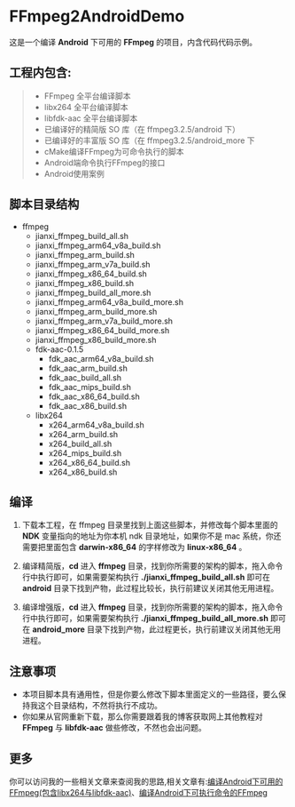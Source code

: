 # FFmpeg2AndroidDemo
这是一个编译 **Android** 下可用的 **FFmpeg** 的项目，内含代码代码示例。
## 工程内包含:
> * FFmpeg 全平台编译脚本
> * libx264 全平台编译脚本
> * libfdk-aac 全平台编译脚本
> * 已编译好的精简版 SO 库（在 ffmpeg3.2.5/android 下）
> * 已编译好的丰富版 SO 库（在 ffmpeg3.2.5/android_more 下
> * cMake编译FFmpeg为可命令执行的脚本
> * Android端命令执行FFmpeg的接口
> * Android使用案例

## 脚本目录结构

- ffmpeg
	* jianxi_ffmpeg_build_all.sh
	* jianxi_ffmpeg_arm64_v8a_build.sh
	* jianxi_ffmpeg_arm_build.sh
	* jianxi_ffmpeg_arm_v7a_build.sh
	* jianxi_ffmpeg_x86_64_build.sh
	* jianxi_ffmpeg_x86_build.sh
	* jianxi_ffmpeg_build_all_more.sh
	* jianxi_ffmpeg_arm64_v8a_build_more.sh
	* jianxi_ffmpeg_arm_build_more.sh
	* jianxi_ffmpeg_arm_v7a_build_more.sh
	* jianxi_ffmpeg_x86_64_build_more.sh
	* jianxi_ffmpeg_x86_build_more.sh
	- fdk-aac-0.1.5
		* fdk_aac_arm64_v8a_build.sh
		* fdk_aac_arm_build.sh
		* fdk_aac_build_all.sh
		* fdk_aac_mips_build.sh
		* fdk_aac_x86_64_build.sh
		* fdk_aac_x86_build.sh
	- libx264
		* x264_arm64_v8a_build.sh
		* x264_arm_build.sh
		* x264_build_all.sh
		* x264_mips_build.sh
		* x264_x86_64_build.sh
		* x264_x86_build.sh

## 编译
1. 下载本工程，在 ffmpeg 目录里找到上面这些脚本，并修改每个脚本里面的 **NDK** 变量指向的地址为你本机 ndk 目录地址，如果你不是 mac 系统，你还需要把里面包含 **darwin-x86_64** 的字样修改为 **linux-x86_64** 。<br>

2. 编译精简版，**cd** 进入 **ffmpeg** 目录，找到你所需要的架构的脚本，拖入命令行中执行即可，如果需要架构执行 **./jianxi_ffmpeg_build_all.sh** 即可在 **android** 目录下找到产物，此过程比较长，执行前建议关闭其他无用进程。<br>

3.  编译增强版，**cd** 进入 **ffmpeg** 目录，找到你所需要的架构的脚本，拖入命令行中执行即可，如果需要架构执行 **./jianxi_ffmpeg_build_all_more.sh** 即可在 **android_more** 目录下找到产物，此过程更长，执行前建议关闭其他无用进程。

## 注意事项
* 本项目脚本具有通用性，但是你要么修改下脚本里面定义的一些路径，要么保持我这个目录结构，不然将执行不成功。<br>
* 你如果从官网重新下载，那么你需要跟着我的博客获取网上其他教程对 **FFmpeg** 与 **libfdk-aac** 做些修改，不然也会出问题。

## 更多
你可以访问我的一些相关文章来查阅我的思路,相关文章有:[编译Android下可用的FFmpeg\(包含libx264与libfdk-aac\)](http://blog.csdn.net/mabeijianxi/article/details/72888067)、[编译Android下可执行命令的FFmpeg](http://blog.csdn.net/mabeijianxi/article/details/72904694)
